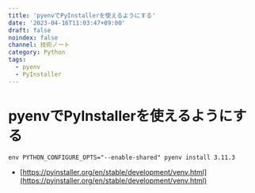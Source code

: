 ```yaml
---
title: 'pyenvでPyInstallerを使えるようにする'
date: '2023-04-16T11:03:47+09:00'
draft: false
noindex: false
channel: 技術ノート
category: Python
tags:
  - pyenv
  - PyInstaller
---
```

# pyenvでPyInstallerを使えるようにする

```plain
env PYTHON_CONFIGURE_OPTS="--enable-shared" pyenv install 3.11.3
```

- [https://pyinstaller.org/en/stable/development/venv.html](https://pyinstaller.org/en/stable/development/venv.html)
